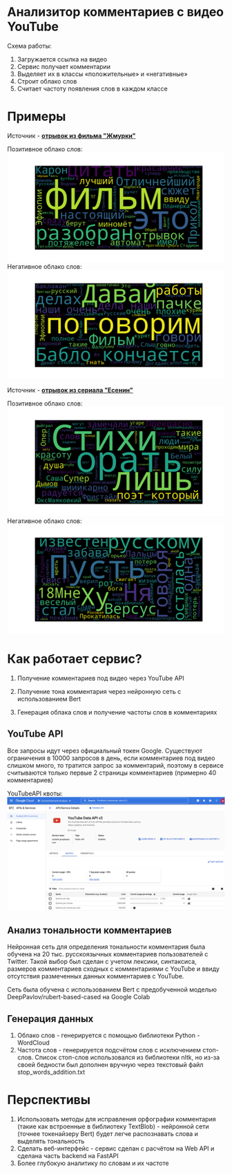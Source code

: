 # Анализитор комментариев с видео YouTube

Схема  работы:

1.  Загружается  ссылка  на  видео
2.  Сервис  получает  комментарии
3.  Выделяет  их  в  классы «положительные» и «негативные»
4.  Строит  облако  слов
5.  Считает  частоту  появления  слов  в  каждом  классе


# Примеры

Источник - [**отрывок из фильма "Жмурки"**](https://youtu.be/lYWx3WK8oO8)

Позитивное облако слов:
![пример1](readme_images/positive_cloud.png "Позитивное облако слов")
Негативное облако слов:
![пример2](readme_images/negative_cloud.png "Негативное облако слов")

Источник - [**отрывок из сериала "Есенин"**](https://youtu.be/FLTItzgBE3k)

Позитивное облако слов:
![пример3](readme_images/positive_cloud2.png "Позитивное облако слов")
Негативное облако слов:
![пример4](readme_images/negative_cloud2.png "Негативное облако слов")



# Как работает сервис?

1. Получение  комментариев  под  видео  через YouTube API

2. Получение  тона  комментария  через  нейронную  сеть  с  использованием Bert

3. Генерация  облака  слов  и  получение  частоты  слов  в  комментариях

## YouTube API

Все  запросы  идут  через  официальный  токен Google. Существуют  ограничения  в 10000 запросов  в  день, если  комментариев  под  видео  слишком  много, то  тратится  запрос  за  комментарий, поэтому  в  сервисе  считываются  только  первые 2 страницы  комментариев (примерно 40 комментариев)

YouTubeAPI квоты:
![пример5](readme_images/YouTubeAPI.png "YouTube API квоты")

## Анализ тональности комментариев

Нейронная  сеть  для  определения  тональности  комментария  была  обучена  на 20 тыс. русскоязычных  комментариев  пользователей  с Twitter. Такой  выбор  был  сделан  с  учетом  лексики, синтаксиса, размеров  комментариев  сходных  с  комментариями  с YouTube и  ввиду  отсутствия  размеченных  данных  комментариев  с YouTube.

Сеть была обучена с использованием Bert с предобученной моделью DeepPavlov/rubert-based-cased на Google Colab

## Генерация данных

1.  Облако  слов - генерируется  с  помощью  библиотеки Python - WordCloud
2.  Частота  слов - генерируется  подсчётом  слов  с  исключением  стоп-слов. Список  стоп-слов  использовался  из  библиотеки nltk, но  из-за  своей  бедности  был  дополнен  вручную  через  текстовый  файл stop_words_addition.txt

# Перспективы

1.  Использовать  методы  для  исправления  орфографии  комментария (такие  как  встроенные  в  библиотеку TextBlob) - нейронной  сети (точнее  токенайзеру Bert) будет  легче  распознавать  слова  и  выделять  тональность
2.  Сделать  веб-интерфейс - сервис  сделан  с  расчётом  на Web API и  сделана  часть backend на FastAPI
3.  Более  глубокую  аналитику  по  словам  и  их  частоте
